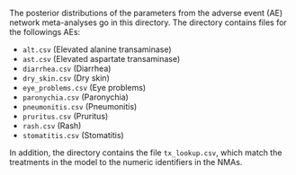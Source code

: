 The posterior distributions of the parameters from the adverse event (AE) network meta-analyses
go in this directory. The directory contains files for the followings AEs:

* `alt.csv` (Elevated alanine transaminase)
* `ast.csv` (Elevated aspartate transaminase)
* `diarrhea.csv` (Diarrhea)
* `dry_skin.csv` (Dry skin)
* `eye_problems.csv` (Eye problems)
* `paronychia.csv` (Paronychia)
* `pneumonitis.csv` (Pneumonitis)
* `pruritus.csv` (Pruritus)
* `rash.csv` (Rash)
* `stomatitis.csv` (Stomatitis)

In addition, the directory contains the file `tx_lookup.csv`, which match the
treatments in the model to the numeric identifiers in the NMAs. 